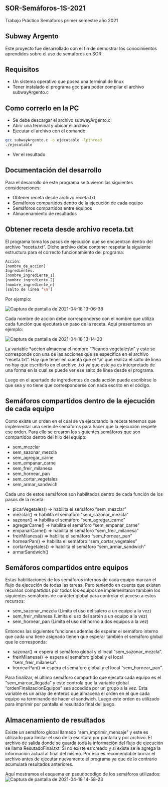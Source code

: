 ## SOR-Semáforos-1S-2021
Trabajo Práctico Semáforos primer semestre año 2021

## Subway Argento
Este proyecto fue desarrollado con el fin de demostrar los conocimientos aprendidos sobre el uso de semaforos en SOR.

## Requisitos
* Un sistema operativo que posea una terminal de linux
* Tener instalado el programa gcc para poder compilar el archivo subwayArgento.c

## Como correrlo en la PC
* Se debe descargar el archivo subwayArgento.c
* Abrir una terminal y ubicar el archivo 
* Ejecutar el archivo con el comando: 
```bash
gcc subwayArgento.c -o ejecutable -lpthread
./ejecutable
```
* Ver el resultado

## Documentación del desarrollo
Para el desarrollo de este programa se tuvieron las siguientes consideraciones:
* Obtener receta desde archivo receta.txt
* Semáforos compartidos dentro de la ejecución de cada equipo
* Semáforos compartidos entre equipos
* Almacenamiento de resultados

## Obtener receta desde archivo receta.txt
El programa toma los pasos de ejecución que se encuentran dentro del archivo “receta.txt”. Dicho archivo debe contener respetar la siguiente estructura para el correcto funcionamiento del programa:
```bash
Acción:
[nombre_de_accion]
Ingredientes:
[nombre_ingrediente_1]
[nombre_ingrediente_2]
[nombre_ingrediente_n]
[salto de línea ‘\n’]
```
Por ejemplo:


![Captura de pantalla de 2021-04-18 13-06-38](https://user-images.githubusercontent.com/24569650/115155917-56471f80-a058-11eb-90ee-d38ea0789947.png)


Cada nombre de acción debe corresponderse con el nombre que utiliza cada función que ejecutará un paso de la receta. Aquí presentamos un ejemplo:


![Captura de pantalla de 2021-04-18 13-14-20](https://user-images.githubusercontent.com/24569650/115155920-5e06c400-a058-11eb-8b91-a989b3020ddc.png)



La variable *accion almacena el nombre “Picando vegetales\n” y este se corresponde con una de las acciones que se especifica en el archivo “receta.txt”. Hay que tener en cuenta que el ‘\n’ que realiza el salto de línea no hay que escribirlo en el archivo .txt ya que este ya es interpretado de una forma en la cual se puede ver ese salto de línea desde el programa. 

Luego en el apartado de ingredientes de cada acción puede escribirse lo que sea y no tiene que corresponderse con nada escrito en el código.

## Semáforos compartidos dentro de la ejecución de cada equipo
Como existe un orden en el cual se va ejecutando la receta tenemos que implementar una serie de semáforos para hacer que la ejecución respete ese orden.
Para ello se crearon los siguientes semáforos que son compartidos dentro del hilo del equipo:
* sem_mezclar
* sem_sazonar_mezcla
* sem_agregar_carne
* sem_empanar_carne
* sem_freir_milanesa
* sem_hornear_pan
* sem_cortar_vegetales
* sem_armar_sandwich

Cada uno de estos semáforos son habilitados dentro de cada función de los pasos de la receta:
* picarVegetales()   => habilita el semáforo “sem_mezclar”
* mezclar()	      => habilita el semáforo “sem_sazonar_mezcla”
* sazonar()	      => habilita el semáforo “sem_agregar_carne”
* agregarCarne()     => habilita el semáforo “sem_empanar_carne”
* empanarCarne()   => habilita el semáforo “sem_freir_milanesa”
* freirMilanesa()      => habilita el semáforo “sem_hornear_pan”
* hornearPan()        => habilita el semáforo “sem_cortar_vegetales”
* cortarVegetales()  => habilita el semáforo “sem_armar_sandwich”
* armarSandwich() 

## Semáforos compartidos entre equipos

Estas habilitaciones de los semáforos internos de cada equipo marcan el flujo de ejecución de todas las tareas. Pero teniendo en cuenta que existen recursos compartidos por todos los equipos se implementaron también los siguientes semáforos de carácter global para controlar el acceso a estos recursos:
* sem_sazonar_mezcla   (Limita el uso del salero a un equipo a la vez)
* sem_freir_milanesa       (Limita el uso del sartén a un equipo a la vez)
* sem_hornear_pan	   (Limita el uso del horno a dos equipos a la vez)

Entonces las siguientes funciones además de esperar el semáforo interno que cada una tiene asignado tienen que esperar también el semáforo global que le corresponda:
* sazonar()	      => espera el semáforo global y el local “sem_sazonar_mezcla”. 
* freirMilanesa()      => espera el semáforo global y el local “sem_freir_milanesa”. 
* hornearPan()        => espera el semáforo global y el local “sem_hornear_pan”. 

Para finalizar, el último semáforo compartido que ejecuta cada equipo es el “sem_marcar_llegada” y este controla que la variable global “ordenFinalizacionEquipos” sea accedida por un grupo a la vez. Esta variable es un array de enteros que almacena el orden en el que cada equipo va terminando de hacer el sandwich. Luego este orden es utilizado para imprimir por pantalla el resultado final del juego.

## Almacenamiento de resultados

Existe un semáforo global llamado “sem_imprimir_mensaje” y este es utilizado para limitar el uso de la escritura por pantalla y por archivo. El archivo de salida donde se guarda toda la información del flujo de ejecución se llama ResutadoFinal.txt. Si no existe es creado y si existe se le agrega la información actual al final del mismo. Por eso es recomendable borrar el archivo antes de ejecutar nuevamente el programa ya que de lo contrario acumulará resultados anteriores.

Aquí mostramos el esquema en pseudocodigo de los semáforos utilizados:
![Captura de pantalla de 2021-04-18 14-58-23](https://user-images.githubusercontent.com/24569650/115155932-6a8b1c80-a058-11eb-8f90-f972d8e9c12b.png)





